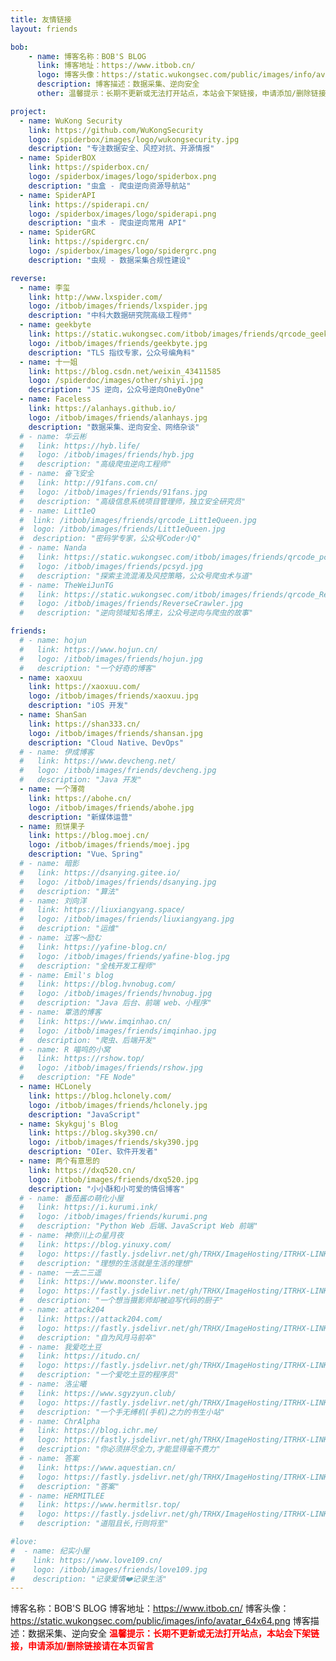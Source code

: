 ```yaml
---
title: 友情链接
layout: friends

bob:
    - name: 博客名称：BOB'S BLOG
      link: 博客地址：https://www.itbob.cn/
      logo: 博客头像：https://static.wukongsec.com/public/images/info/avatar_64x64.png
      description: 博客描述：数据采集、逆向安全
      other: 温馨提示：长期不更新或无法打开站点，本站会下架链接，申请添加/删除链接请在本页留言

project:
  - name: WuKong Security
    link: https://github.com/WuKongSecurity
    logo: /spiderbox/images/logo/wukongsecurity.jpg
    description: "专注数据安全、风控对抗、开源情报"
  - name: SpiderBOX
    link: https://spiderbox.cn/
    logo: /spiderbox/images/logo/spiderbox.png
    description: "虫盒 - 爬虫逆向资源导航站"
  - name: SpiderAPI
    link: https://spiderapi.cn/
    logo: /spiderbox/images/logo/spiderapi.png
    description: "虫术 - 爬虫逆向常用 API"
  - name: SpiderGRC
    link: https://spidergrc.cn/
    logo: /spiderbox/images/logo/spidergrc.png
    description: "虫规 - 数据采集合规性建设"

reverse:
  - name: 李玺
    link: http://www.lxspider.com/
    logo: /itbob/images/friends/lxspider.jpg
    description: "中科大数据研究院高级工程师"
  - name: geekbyte
    link: https://static.wukongsec.com/itbob/images/friends/qrcode_geekbyte.jpg
    logo: /itbob/images/friends/geekbyte.jpg
    description: "TLS 指纹专家，公众号编角料"
  - name: 十一姐
    link: https://blog.csdn.net/weixin_43411585
    logo: /spiderdoc/images/other/shiyi.jpg
    description: "JS 逆向，公众号逆向OneByOne"
  - name: Faceless
    link: https://alanhays.github.io/
    logo: /itbob/images/friends/alanhays.jpg
    description: "数据采集、逆向安全、网络杂谈"
  # - name: 华云彬
  #   link: https://hyb.life/
  #   logo: /itbob/images/friends/hyb.jpg
  #   description: "高级爬虫逆向工程师"
  # - name: 奋飞安全
  #   link: http://91fans.com.cn/
  #   logo: /itbob/images/friends/91fans.jpg
  #   description: "高级信息系统项目管理师，独立安全研究员"
  # - name: Litt1eQ
  #  link: /itbob/images/friends/qrcode_Litt1eQueen.jpg
  #  logo: /itbob/images/friends/Litt1eQueen.jpg
  #  description: "密码学专家，公众号Coder小Q"
  # - name: Nanda
  #   link: https://static.wukongsec.com/itbob/images/friends/qrcode_pcsyd.jpg
  #   logo: /itbob/images/friends/pcsyd.jpg
  #   description: "探索主流混淆及风控策略，公众号爬虫术与道"
  # - name: TheWeiJunTG
  #   link: https://static.wukongsec.com/itbob/images/friends/qrcode_ReverseCrawler.jpg
  #   logo: /itbob/images/friends/ReverseCrawler.jpg
  #   description: "逆向领域知名博主，公众号逆向与爬虫的故事"

friends:
  # - name: hojun
  #   link: https://www.hojun.cn/
  #   logo: /itbob/images/friends/hojun.jpg
  #   description: "一个好奇的博客"
  - name: xaoxuu
    link: https://xaoxuu.com/
    logo: /itbob/images/friends/xaoxuu.jpg
    description: "iOS 开发"
  - name: ShanSan
    link: https://shan333.cn/
    logo: /itbob/images/friends/shansan.jpg
    description: "Cloud Native、DevOps"
  # - name: 伊成博客
  #   link: https://www.devcheng.net/
  #   logo: /itbob/images/friends/devcheng.jpg
  #   description: "Java 开发"
  - name: 一个薄荷
    link: https://abohe.cn/
    logo: /itbob/images/friends/abohe.jpg
    description: "新媒体运营"
  - name: 煎饼果子
    link: https://blog.moej.cn/
    logo: /itbob/images/friends/moej.jpg
    description: "Vue、Spring"
  # - name: 暗影
  #   link: https://dsanying.gitee.io/
  #   logo: /itbob/images/friends/dsanying.jpg
  #   description: "算法"
  # - name: 刘向洋
  #   link: https://liuxiangyang.space/
  #   logo: /itbob/images/friends/liuxiangyang.jpg
  #   description: "运维"
  # - name: 过客～励む
  #   link: https://yafine-blog.cn/
  #   logo: /itbob/images/friends/yafine-blog.jpg
  #   description: "全栈开发工程师"
  # - name: Emil's blog
  #   link: https://blog.hvnobug.com/
  #   logo: /itbob/images/friends/hvnobug.jpg
  #   description: "Java 后台、前端 web、小程序"
  # - name: 覃浩的博客
  #   link: https://www.imqinhao.cn/
  #   logo: /itbob/images/friends/imqinhao.jpg
  #   description: "爬虫、后端开发"
  # - name: R 喵呜的小窝
  #   link: https://rshow.top/
  #   logo: /itbob/images/friends/rshow.jpg
  #   description: "FE Node"
  - name: HCLonely
    link: https://blog.hclonely.com/
    logo: /itbob/images/friends/hclonely.jpg
    description: "JavaScript"
  - name: Skykguj's Blog
    link: https://blog.sky390.cn/
    logo: /itbob/images/friends/sky390.jpg
    description: "OIer、软件开发者"
  - name: 两个有意思的
    link: https://dxq520.cn/
    logo: /itbob/images/friends/dxq520.jpg
    description: "小小酥和小可爱的情侣博客"
  # - name: 番茄酱の萌化小屋
  #   link: https://i.kurumi.ink/
  #   logo: /itbob/images/friends/kurumi.png
  #   description: "Python Web 后端、JavaScript Web 前端"
  # - name: 神奈川上の星月夜
  #   link: https://blog.yinuxy.com/
  #   logo: https://fastly.jsdelivr.net/gh/TRHX/ImageHosting/ITRHX-LINKS/yinuxy.jpg
  #   description: "理想的生活就是生活的理想"
  # - name: 一去二三遥
  #   link: https://www.moonster.life/
  #   logo: https://fastly.jsdelivr.net/gh/TRHX/ImageHosting/ITRHX-LINKS/moonster.jpg
  #   description: "一个想当摄影师却被迫写代码的厨子"
  # - name: attack204
  #   link: https://attack204.com/
  #   logo: https://fastly.jsdelivr.net/gh/TRHX/ImageHosting/ITRHX-LINKS/attack204.jpg
  #   description: "自为风月马前卒"
  # - name: 我爱吃土豆
  #   link: https://itudo.cn/
  #   logo: https://fastly.jsdelivr.net/gh/TRHX/ImageHosting/ITRHX-LINKS/wangzhijuno.png
  #   description: "一个爱吃土豆的程序员"
  # - name: 洛尘曦
  #   link: https://www.sgyzyun.club/
  #   logo: https://fastly.jsdelivr.net/gh/TRHX/ImageHosting/ITRHX-LINKS/sgyzyun.jpg
  #   description: "一个手无缚机(手机)之力的书生小站"
  # - name: ChrAlpha
  #   link: https://blog.ichr.me/
  #   logo: https://fastly.jsdelivr.net/gh/TRHX/ImageHosting/ITRHX-LINKS/chralpha.jpg
  #   description: "你必须拼尽全力,才能显得毫不费力"
  # - name: 答案
  #   link: https://www.aquestian.cn/
  #   logo: https://fastly.jsdelivr.net/gh/TRHX/ImageHosting/ITRHX-LINKS/aquestian.gif
  #   description: "答案"
  # - name: HERMITLEE
  #   link: https://www.hermitlsr.top/
  #   logo: https://fastly.jsdelivr.net/gh/TRHX/ImageHosting/ITRHX-LINKS/hermitlsr.jpg
  #   description: "道阻且长,行则将至"

#love:
#  - name: 纪实小屋
#    link: https://www.love109.cn/
#    logo: /itbob/images/friends/love109.jpg
#    description: "记录爱情❤️记录生活"
---
```


博客名称：BOB'S BLOG
博客地址：https://www.itbob.cn/
博客头像：https://static.wukongsec.com/public/images/info/avatar_64x64.png
博客描述：数据采集、逆向安全
<font color="red"><strong>温馨提示：长期不更新或无法打开站点，本站会下架链接，申请添加/删除链接请在本页留言</strong></font>



